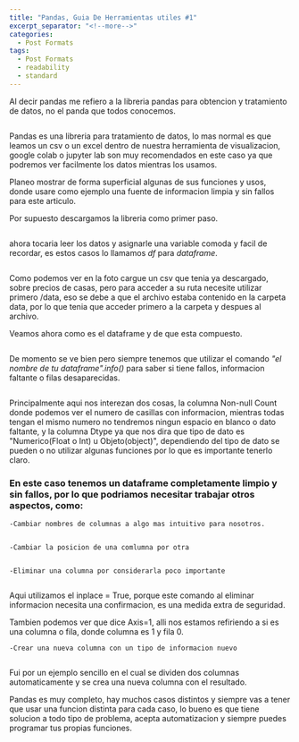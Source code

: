 ```yaml
---
title: "Pandas, Guia De Herramientas utiles #1"
excerpt_separator: "<!--more-->"
categories:
  - Post Formats
tags:
  - Post Formats
  - readability
  - standard
---
```


Al decir pandas me refiero a la libreria pandas para obtencion y tratamiento de datos, no el panda que todos conocemos.

<figure style="width: 600px">
  <img src="{{ site.url }}{{ site.baseurl }}/assets/images/pandas.jpg" alt="">
</figure> 

<!--more-->

Pandas es una libreria para tratamiento de datos, lo mas normal es que leamos un csv o un excel dentro de nuestra herramienta de visualizacion, google colab o jupyter lab son muy recomendados en este caso ya que podremos ver facilmente los datos mientras los usamos.

Planeo mostrar de forma superficial algunas de sus funciones y usos, donde usare como ejemplo una fuente de informacion limpia y sin fallos para este articulo.

Por supuesto descargamos la libreria como primer paso.

<figure style="width: 600px">
  <img src="{{ site.url }}{{ site.baseurl }}/assets/images/import_pandas.JPG" alt="">
</figure> 

ahora tocaria leer los datos y asignarle una variable comoda y facil de recordar, es estos casos lo llamamos *df* para *dataframe*.

<figure style="width: 600px">
  <img src="{{ site.url }}{{ site.baseurl }}/assets/images/df_pandas.JPG" alt="">
</figure> 

Como podemos ver en la foto cargue un csv que tenia ya descargado, sobre precios de casas, pero para acceder a su ruta necesite utilizar primero /data, eso se debe a que el archivo estaba contenido en la carpeta data, por lo que tenia que acceder primero a la carpeta y despues al archivo.

Veamos ahora como es el dataframe y de que esta compuesto.

<figure style="width: 600px">
  <img src="{{ site.url }}{{ site.baseurl }}/assets/images/df_show.JPG" alt="">
</figure> 

De momento se ve bien pero siempre tenemos que utilizar el comando *"el nombre de tu dataframe".info()* para saber si tiene fallos, informacion faltante o filas desaparecidas.

<figure style="width: 600px">
  <img src="{{ site.url }}{{ site.baseurl }}/assets/images/df_info.JPG" alt="">
</figure> 

Principalmente aqui nos interezan dos cosas, la columna Non-null Count donde podemos ver el numero de casillas con informacion, mientras todas tengan el mismo numero no tendremos ningun espacio en blanco o dato faltante, y la columna Dtype ya que nos dira que tipo de dato es "Numerico(Float o Int) u Objeto(object)", dependiendo del tipo de dato se pueden o no utilizar algunas funciones por lo que es importante tenerlo claro.

### En este caso tenemos un dataframe completamente limpio y sin fallos, por lo que podriamos necesitar trabajar otros aspectos, como:

	-Cambiar nombres de columnas a algo mas intuitivo para nosotros.

<figure style="width: 600px">
  <img src="{{ site.url }}{{ site.baseurl }}/assets/images/cambiar_nombre.JPG" alt="">
</figure> 

	-Cambiar la posicion de una comlumna por otra 

<figure style="width: 600px">
  <img src="{{ site.url }}{{ site.baseurl }}/assets/images/reindex.JPG" alt="">
</figure> 

	-Eliminar una columna por considerarla poco importante

<figure style="width: 600px">
  <img src="{{ site.url }}{{ site.baseurl }}/assets/images/drop.JPG" alt="">
</figure> 

Aqui utilizamos el inplace = True, porque este comando al eliminar informacion necesita una confirmacion, es una medida extra de seguridad.

Tambien podemos ver que dice Axis=1, alli nos estamos refiriendo a si es una columna o fila, donde columna es 1 y fila 0.

	-Crear una nueva columna con un tipo de informacion nuevo

<figure style="width: 800px">
  <img src="{{ site.url }}{{ site.baseurl }}/assets/images/division.JPG" alt="">
</figure> 

Fui por un ejemplo sencillo en el cual se dividen dos columnas automaticamente y se crea una nueva columna con el resultado.

Pandas es muy completo, hay muchos casos distintos y siempre vas a tener que usar una funcion distinta para cada caso, lo bueno es que tiene solucion a todo tipo de problema, acepta automatizacion y siempre puedes programar tus propias funciones.